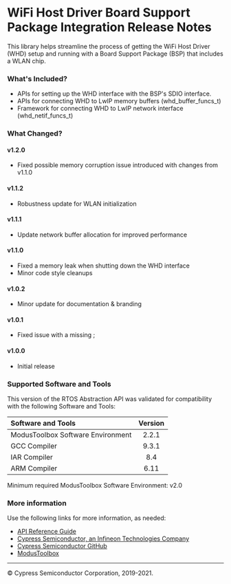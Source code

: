 # WiFi Host Driver Board Support Package Integration Release Notes
This library helps streamline the process of getting the WiFi Host Driver (WHD) setup and running with a Board Support Package (BSP) that includes a WLAN chip.

### What's Included?
* APIs for setting up the WHD interface with the BSP's SDIO interface.
* APIs for connecting WHD to LwIP memory buffers (whd_buffer_funcs_t)
* Framework for connecting WHD to LwIP network interface (whd_netif_funcs_t)

### What Changed?
#### v1.2.0
* Fixed possible memory corruption issue introduced with changes from v1.1.0
#### v1.1.2
* Robustness update for WLAN initialization
#### v1.1.1
* Update network buffer allocation for improved performance
#### v1.1.0
* Fixed a memory leak when shutting down the WHD interface
* Minor code style cleanups
#### v1.0.2
* Minor update for documentation & branding
#### v1.0.1
* Fixed issue with a missing ;
#### v1.0.0
* Initial release

### Supported Software and Tools
This version of the RTOS Abstraction API was validated for compatibility with the following Software and Tools:

| Software and Tools                        | Version |
| :---                                      | :----:  |
| ModusToolbox Software Environment         | 2.2.1   |
| GCC Compiler                              | 9.3.1   |
| IAR Compiler                              | 8.4     |
| ARM Compiler                              | 6.11    |

Minimum required ModusToolbox Software Environment: v2.0

### More information
Use the following links for more information, as needed:
* [API Reference Guide](https://cypresssemiconductorco.github.io/whd-bsp-integration/html/modules.html)
* [Cypress Semiconductor, an Infineon Technologies Company](http://www.cypress.com)
* [Cypress Semiconductor GitHub](https://github.com/cypresssemiconductorco)
* [ModusToolbox](https://www.cypress.com/products/modustoolbox-software-environment)

---
© Cypress Semiconductor Corporation, 2019-2021.